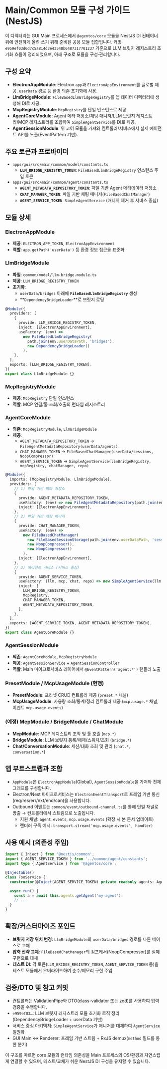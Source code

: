 # Main/Common 모듈 구성 가이드 (NestJS)

이 디렉터리는 GUI Main 프로세스에서 `@agentos/core` 모듈을 NestJS DI 컨테이너 위에 안전하게 올려 쓰기 위해 준비된 공용 모듈 집합입니다. 커밋 `e959ef03d6d7c5a814d3e43548b6487317701237` 기준으로 LLM 브릿지 레지스트리 초기화 흐름이 정리되었으며, 아래 구조로 모듈을 구성·관리합니다.

## 구성 요약

- **ElectronAppModule**: Electron `app`과 `ElectronAppEnvironment`를 글로벌 제공. `userData` 경로 등 환경 의존 초기화에 사용.
- **LlmBridgeModule**: `FileBasedLlmBridgeRegistry`를 앱 데이터 디렉터리에 생성해 DI로 제공.
- **McpRegistryModule**: `McpRegistry`를 단일 인스턴스로 제공.
- **AgentCoreModule**: Agent 메타 저장소/채팅 매니저/LLM 브릿지 레지스트리/MCP 레지스트리를 조합하여 `SimpleAgentService`를 DI로 제공.
- **AgentSessionModule**: 위 코어 모듈을 가져와 컨트롤러/서비스에서 실제 에이전트 API를 노출(EventPattern 기반).

## 주요 토큰과 프로바이더

- `apps/gui/src/main/common/model/constants.ts`
  - **`LLM_BRIDGE_REGISTRY_TOKEN`**: `FileBasedLlmBridgeRegistry` 인스턴스 주입 토큰
- `apps/gui/src/main/common/agent/constants.ts`
  - **`AGENT_METADATA_REPOSITORY_TOKEN`**: 파일 기반 Agent 메타데이터 저장소
  - **`CHAT_MANAGER_TOKEN`**: 파일 기반 채팅 매니저(`FileBasedChatManager`)
  - **`AGENT_SERVICE_TOKEN`**: `SimpleAgentService` (매니저 제거 후 서비스 중심)

## 모듈 상세

### ElectronAppModule

- **제공**: `ELECTRON_APP_TOKEN`, `ElectronAppEnvironment`
- **역할**: `app.getPath('userData')` 등 환경 정보 접근을 표준화

### LlmBridgeModule

- **파일**: `common/model/llm-bridge.module.ts`
- **제공**: `LLM_BRIDGE_REGISTRY_TOKEN`
- **초기화**:
  - `userData/bridges` 아래에 **`FileBasedLlmBridgeRegistry`** 생성
  - **`DependencyBridgeLoader`**로 브릿지 로딩

```ts
@Module({
  providers: [
    {
      provide: LLM_BRIDGE_REGISTRY_TOKEN,
      inject: [ElectronAppEnvironment],
      useFactory: (env) =>
        new FileBasedLlmBridgeRegistry(
          path.join(env.userDataPath, 'bridges'),
          new DependencyBridgeLoader()
        ),
    },
  ],
  exports: [LLM_BRIDGE_REGISTRY_TOKEN],
})
export class LlmBridgeModule {}
```

### McpRegistryModule

- **제공**: `McpRegistry` 단일 인스턴스
- **역할**: MCP 연결/툴 조회/호출의 런타임 레지스트리

### AgentCoreModule

- **의존**: `McpRegistryModule`, `LlmBridgeModule`
- **제공**:
  - `AGENT_METADATA_REPOSITORY_TOKEN` → `FileAgentMetadataRepository(userData/agents)`
  - `CHAT_MANAGER_TOKEN` → `FileBasedChatManager(userData/sessions, NoopCompressor)`
  - `AGENT_SERVICE_TOKEN` → `SimpleAgentService(llmBridgeRegistry, mcpRegistry, chatManager, repo)`

```ts
@Module({
  imports: [McpRegistryModule, LlmBridgeModule],
  providers: [
    // 1) 파일 기반 메타 저장소
    {
      provide: AGENT_METADATA_REPOSITORY_TOKEN,
      useFactory: (env) => new FileAgentMetadataRepository(path.join(env.userDataPath, 'agents')),
      inject: [ElectronAppEnvironment],
    },
    // 2) 파일 기반 채팅 매니저
    {
      provide: CHAT_MANAGER_TOKEN,
      useFactory: (env) =>
        new FileBasedChatManager(
          new FileBasedSessionStorage(path.join(env.userDataPath, 'sessions')),
          new NoopCompressor(),
          new NoopCompressor()
        ),
      inject: [ElectronAppEnvironment],
    },
    // 3) 에이전트 서비스 (서비스 중심)
    {
      provide: AGENT_SERVICE_TOKEN,
      useFactory: (llm, mcp, chat, repo) => new SimpleAgentService(llm, mcp, chat, repo),
      inject: [
        LLM_BRIDGE_REGISTRY_TOKEN,
        McpRegistry,
        CHAT_MANAGER_TOKEN,
        AGENT_METADATA_REPOSITORY_TOKEN,
      ],
    },
  ],
  exports: [AGENT_SERVICE_TOKEN, AGENT_METADATA_REPOSITORY_TOKEN],
})
export class AgentCoreModule {}
```

### AgentSessionModule

- **의존**: `AgentCoreModule`, `McpRegistryModule`
- **제공**: `AgentSessionService` + `AgentSessionController`
- **역할**: Main 마이크로서비스 레이어에서 `@EventPattern('agent:*')` 핸들러 노출

### PresetModule / McpUsageModule (현행)

- **PresetModule**: 프리셋 CRUD 컨트롤러 제공 (`preset.*` 채널)
- **McpUsageModule**: 사용량 조회/통계/정리 컨트롤러 제공 (`mcp.usage.*` 채널, 이벤트 `mcp.usage.events`)

### (예정) McpModule / BridgeModule / ChatModule

- **McpModule**: MCP 레지스트리 조작 및 툴 호출 (`mcp.*`)
- **BridgeModule**: LLM 브릿지 등록/해제/스위치/조회 (`bridge.*`)
- **Chat/ConversationModule**: 세션/대화 조회 및 관리 (`chat.*`, `conversation.*`)

## 앱 부트스트랩과 조합

- `AppModule`은 `ElectronAppModule`(Global), `AgentSessionModule`을 가져와 전체 그래프를 구성합니다.
- Electron/Nest 마이크로서비스는 `ElectronEventTransport`로 프레임 기반 통신(req/res/err/nxt/end/can)을 사용합니다.
- Outbound 이벤트는 `common/event/outbound-channel.ts`를 통해 단일 채널로 방출 → 컨트롤러에서 스트림으로 노출됩니다.
  - 지원 채널: `agent.events`, `mcp.usage.events` (확장 시 본 문서 업데이트)
  - 렌더러 구독 예시: `transport.stream('mcp.usage.events', handler)`

## 사용 예시 (의존성 주입)

```ts
import { Inject } from '@nestjs/common';
import { AGENT_SERVICE_TOKEN } from '../common/agent/constants';
import type { AgentService } from '@agentos/core';

@Injectable()
class FooService {
  constructor(@Inject(AGENT_SERVICE_TOKEN) private readonly agents: AgentService) {}

  async run() {
    const a = await this.agents.getAgent('my-agent');
    // ...
  }
}
```

## 확장/커스터마이즈 포인트

- **브릿지 저장 위치 변경**: `LlmBridgeModule`의 `userData/bridges` 경로를 다른 베이스로 교체
- **압축 전략 교체**: `FileBasedChatManager`의 컴프레서(NoopCompressor)를 실제 구현으로 대체
- **테스트 DI**: 각 토큰(`LLM_BRIDGE_REGISTRY_TOKEN`, `AGENT_SERVICE_TOKEN` 등)을 테스트 모듈에서 오버라이드하여 순수/메모리 구현 주입

## 검증/DTO 및 참고 커밋

- 컨트롤러는 ValidationPipe와 DTO(class-validator 또는 zod)를 사용하여 입력 검증을 수행합니다.
- `e959ef03…`: LLM 브릿지 레지스트리 모듈 초기화 로직 정리(DependencyBridgeLoader + userData 기반)
- 서비스 중심 아키텍처: `SimpleAgentService`가 매니저를 대체하여 `AgentService` 일원화
- GUI Main ↔ Renderer: 프레임 기반 스트림 + RxJS demux(`method` 필드를 통한 분기)

이 구조를 따르면 core 모듈의 런타임 의존성을 Main 프로세스의 OS/환경과 자연스럽게 연결할 수 있으며, 테스트/교체가 쉬운 NestJS DI 구성을 유지할 수 있습니다.

